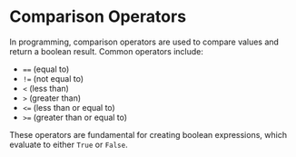 # Comparison Operators

In programming, comparison operators are used to compare values and return a boolean result. Common operators include:

- `==` (equal to)
- `!=` (not equal to)
- `<` (less than)
- `>` (greater than)
- `<=` (less than or equal to)
- `>=` (greater than or equal to)

These operators are fundamental for creating boolean expressions, which evaluate to either `True` or `False`.
